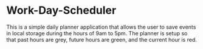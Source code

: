 # Work-Day-Scheduler

This is a simple daily planner application that allows the user to save events in local storage during the hours of 9am to 5pm. The planner is setup so that past hours are grey, future hours are green, and the current hour is red.
